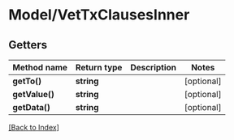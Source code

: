 # Model/VetTxClausesInner

## Getters

Method name | Return type | Description | Notes
------------ | ------------- | ------------- | -------------
**getTo()** | **string** |  | [optional]
**getValue()** | **string** |  | [optional]
**getData()** | **string** |  | [optional]

[[Back to Index]](../index.md)
